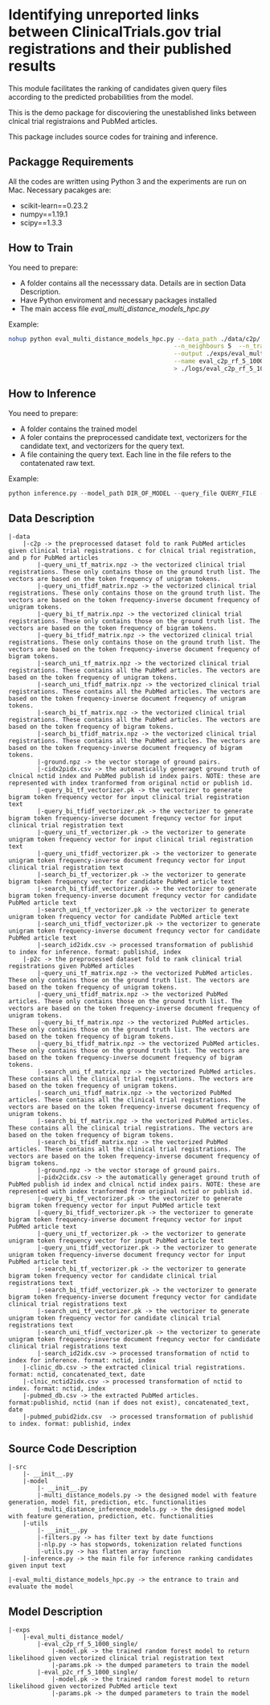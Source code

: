 # Identifying unreported links between ClinicalTrials.gov trial registrations and their published results

This module facilitates the ranking of candidates given query files according to the predicted probabilities from the model. 

This is the demo package for discoviering the unestablished links between clnical trial registraions and PubMed articles.

This package includes source codes for training and inference.

## Packagge Requirements

All the codes are written using Python 3 and the experiments are run on Mac.
Necessary pacakges are:
* scikit-learn==0.23.2
* numpy==1.19.1
* scipy==1.3.3

## How to Train
You need to prepare:
* A folder contains all the necesssary data. Details are in section Data Description.
* Have Python enviroment and necessary packages installed
* The main access file *eval_multi_distance_models_hpc.py*

Example:
```bash
nohup python eval_multi_distance_models_hpc.py --data_path ./data/c2p/ \
                                              --n_neighbours 5  --n_train 1000 \
                                              --output ./exps/eval_multi_distance_model/ \
                                              --name eval_c2p_rf_5_1000_single --override \
                                              > ./logs/eval_c2p_rf_5_1000_single.log 2>&1 &
```

## How to Inference
You need to prepare:
* A folder contains the trained model
* A foler contains the preprocessed candidate text, vectorizers for the candidate text, and vectorizers for the query text. 
* A file containing the query text. Each line in the file refers to the contatenated raw text.

Example:
```python
python inference.py --model_path DIR_OF_MODEL --query_file QUERY_FILE --search_path DIR_OF_SEARCH_FILES --output DIR_OF_OUTPUT
```

## Data Description

    |-data
        |-c2p -> the preprocessed dataset fold to rank PubMed articles given clinical trial registrations. c for clnical trial registration, and p for PubMed articles
            |-query_uni_tf_matrix.npz -> the vectorized clinical trial registrations. These only contains those on the ground truth list. The vectors are based on the token frequency of unigram tokens.
            |-query_uni_tfidf_matrix.npz -> the vectorized clinical trial registrations. These only contains those on the ground truth list. The vectors are based on the token frequency-inverse document frequency of unigram tokens.
            |-query_bi_tf_matrix.npz -> the vectorized clinical trial registrations. These only contains those on the ground truth list. The vectors are based on the token frequency of bigram tokens.
            |-query_bi_tfidf_matrix.npz -> the vectorized clinical trial registrations. These only contains those on the ground truth list. The vectors are based on the token frequency-inverse document frequency of bigram tokens.
            |-search_uni_tf_matrix.npz -> the vectorized clinical trial registrations. These contains all the PubMed articles. The vectors are based on the token frequency of unigram tokens.
            |-search_uni_tfidf_matrix.npz -> the vectorized clinical trial registrations. These contains all the PubMed articles. The vectors are based on the token frequency-inverse document frequency of unigram tokens.
            |-search_bi_tf_matrix.npz -> the vectorized clinical trial registrations. These contains all the PubMed articles. The vectors are based on the token frequency of bigram tokens.
            |-search_bi_tfidf_matrix.npz -> the vectorized clinical trial registrations. These contains all the PubMed articles. The vectors are based on the token frequency-inverse document frequency of bigram tokens.
            |-ground.npz -> the vector storage of ground pairs.
            |-cidx2pidx.csv -> the automatically generaget ground truth of clnical nctid index and PubMed publish id index pairs. NOTE: these are represented with index tranformed from original nctid or publish id.
            |-query_bi_tf_vectorizer.pk -> the vectorizer to generate bigram token frequency vector for input clinical trial registration text
            |-query_bi_tfidf_vectorizer.pk -> the vectorizer to generate bigram token frequency-inverse document frequncy vector for input clinical trial registration text
            |-query_uni_tf_vectorizer.pk -> the vectorizer to generate unigram token frequency vector for input clinical trial registration text
            |-query_uni_tfidf_vectorizer.pk -> the vectorizer to generate unigram token frequency-inverse document frequncy vector for input clinical trial registration text
            |-search_bi_tf_vectorizer.pk -> the vectorizer to generate bigram token frequency vector for candidate PubMed article text
            |-search_bi_tfidf_vectorizer.pk -> the vectorizer to generate bigram token frequency-inverse document frequncy vector for candidate PubMed article text
            |-search_uni_tf_vectorizer.pk -> the vectorizer to generate unigram token frequency vector for candidate PubMed article text
            |-search_uni_tfidf_vectorizer.pk -> the vectorizer to generate unigram token frequency-inverse document frequncy vector for candidate PubMed article text
            |-search_id2idx.csv -> processed transformation of publishid to index for inference. format: publishid, index
        |-p2c -> the preprocessed dataset fold to rank clinical trial registrations given PubMed articles
            |-query_uni_tf_matrix.npz -> the vectorized PubMed articles. These only contains those on the ground truth list. The vectors are based on the token frequency of unigram tokens.
            |-query_uni_tfidf_matrix.npz -> the vectorized PubMed articles. These only contains those on the ground truth list. The vectors are based on the token frequency-inverse document frequency of unigram tokens.
            |-query_bi_tf_matrix.npz -> the vectorized PubMed articles. These only contains those on the ground truth list. The vectors are based on the token frequency of bigram tokens.
            |-query_bi_tfidf_matrix.npz -> the vectorized PubMed articles. These only contains those on the ground truth list. The vectors are based on the token frequency-inverse document frequency of bigram tokens.
            |-search_uni_tf_matrix.npz -> the vectorized PubMed articles. These contains all the clinical trial registrations. The vectors are based on the token frequency of unigram tokens.
            |-search_uni_tfidf_matrix.npz -> the vectorized PubMed articles. These contains all the clinical trial registrations. The vectors are based on the token frequency-inverse document frequency of unigram tokens.
            |-search_bi_tf_matrix.npz -> the vectorized PubMed articles. These contains all the clinical trial registrations. The vectors are based on the token frequency of bigram tokens.
            |-search_bi_tfidf_matrix.npz -> the vectorized PubMed articles. These contains all the clinical trial registrations. The vectors are based on the token frequency-inverse document frequency of bigram tokens.
            |-ground.npz -> the vector storage of ground pairs.
            |-pidx2cidx.csv -> the automatically generaget ground truth of PubMed publish id index and clnical nctid index pairs. NOTE: these are represented with index tranformed from original nctid or publish id.
            |-query_bi_tf_vectorizer.pk -> the vectorizer to generate bigram token frequency vector for input PubMed article text
            |-query_bi_tfidf_vectorizer.pk -> the vectorizer to generate bigram token frequency-inverse document frequncy vector for input PubMed article text
            |-query_uni_tf_vectorizer.pk -> the vectorizer to generate unigram token frequency vector for input PubMed article text
            |-query_uni_tfidf_vectorizer.pk -> the vectorizer to generate unigram token frequency-inverse document frequncy vector for input PubMed article text
            |-search_bi_tf_vectorizer.pk -> the vectorizer to generate bigram token frequency vector for candidate clinical trial registrations text
            |-search_bi_tfidf_vectorizer.pk -> the vectorizer to generate bigram token frequency-inverse document frequncy vector for candidate clinical trial registrations text
            |-search_uni_tf_vectorizer.pk -> the vectorizer to generate unigram token frequency vector for candidate clinical trial registrations text
            |-search_uni_tfidf_vectorizer.pk -> the vectorizer to generate unigram token frequency-inverse document frequncy vector for candidate clinical trial registrations text
            |-search_id2idx.csv -> processed transformation of nctid to index for inference. format: nctid, index
        |-clinic_db.csv -> the extracted clinical trial registrations. format: nctid, concatenated_text, date
        |-clnic_nctid2idx.csv -> processed transformation of nctid to index. format: nctid, index
        |-pubmed_db.csv -> the extracted PubMed articles. format:publishid, nctid (nan if does not exist), concatenated_text, date
        |-pubmed_pubid2idx.csv  -> processed transformation of publishid to index. format: publishid, index

## Source Code Description
    |-src
        |- __init__.py
        |-model
            |- __init__.py
            |-multi_distance_models.py -> the designed model with feature generation, model fit, prediction, etc. functionalities
            |-multi_distance_inference_models.py -> the designed model with feature generation, prediction, etc. functionalities
        |-utils
            |- __init__.py
            |-filters.py -> has filter text by date functions
            |-nlp.py -> has stopwords, tokenization related functions
            |-utils.py -> has flatten array function
        |-inference.py -> the main file for inference ranking candidates given input text
        
    |-eval_multi_distance_models_hpc.py -> the entrance to train and evaluate the model
    
## Model Description
    
    |-exps
        |-eval_multi_distance_model/
            |-eval_c2p_rf_5_1000_single/
                |-model.pk -> the trained random forest model to return likelihood given vectorized clinical trial registration text
                |-params.pk -> the dumped parameters to train the model
            |-eval_p2c_rf_5_1000_single/
                |-model.pk -> the trained random forest model to return likelihood given vectorized PubMed article text
                |-params.pk -> the dumped parameters to train the model
        

